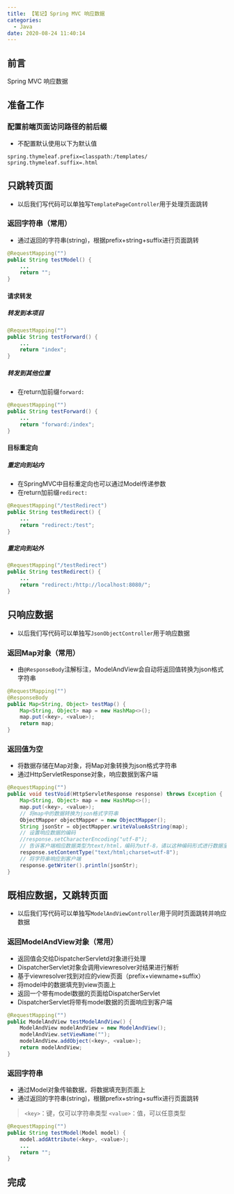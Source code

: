 ```yaml
---
title: 【笔记】Spring MVC 响应数据
categories:
  - Java
date: 2020-08-24 11:40:14
---
```


## 前言

Spring MVC 响应数据

<!-- more -->

## 准备工作

### 配置前端页面访问路径的前后缀

- 不配置默认使用以下为默认值

``` properties
spring.thymeleaf.prefix=classpath:/templates/
spring.thymeleaf.suffix=.html
```

## 只跳转页面

- 以后我们写代码可以单独写`TemplatePageController`用于处理页面跳转

### 返回字符串（常用）

- 通过返回的字符串(string)，根据prefix+string+suffix进行页面跳转

``` java
@RequestMapping("")
public String testModel() {
    ...
    return "";
}
```

#### 请求转发

##### 转发到本项目

``` java
@RequestMapping("")
public String testForward() {
    ...
    return "index";
}
```

##### 转发到其他位置

- 在return加前缀`forward:`

``` java
@RequestMapping("")
public String testForward() {
    ...
    return "forward:/index";
}
```

#### 目标重定向

##### 重定向到站内

- 在SpringMVC中目标重定向也可以通过Model传递参数
- 在return加前缀`redirect:`

``` java
@RequestMapping("/testRedirect")
public String testRedirect() {
    ...
    return "redirect:/test";
}
```

##### 重定向到站外

``` java
@RequestMapping("/testRedirect")
public String testRedirect() {
    ...
    return "redirect:/http://localhost:8080/";
}
```

## 只响应数据

- 以后我们写代码可以单独写`JsonObjectController`用于响应数据

### 返回Map对象（常用）

- 由`@ResponseBody`注解标注，ModelAndView会自动将返回值转换为json格式字符串

``` java
@RequestMapping("")
@ResponseBody
public Map<String, Object> testMap() {
    Map<String, Object> map = new HashMap<>();
    map.put(<key>, <value>);
    return map;
}
```

### 返回值为空

- 将数据存储在Map对象，将Map对象转换为json格式字符串
- 通过HttpServletResponse对象，响应数据到客户端

``` java
@RequestMapping("")
public void testVoid(HttpServletResponse response) throws Exception {
    Map<String, Object> map = new HashMap<>();
    map.put(<key>, <value>);
    // 将map中的数据转换为json格式字符串
    ObjectMapper objectMapper = new ObjectMapper();
    String jsonStr = objectMapper.writeValueAsString(map);
    // 设置响应数据的编码
    //response.setCharacterEncoding("utf-8");
    // 告诉客户端相应数据类型为text/html，编码为utf-8，请以这种编码形式进行数据呈现
    response.setContentType("text/html;charset=utf-8");
    // 将字符串响应到客户端
    response.getWriter().println(jsonStr);
}
```

## 既相应数据，又跳转页面

- 以后我们写代码可以单独写`ModelAndViewController`用于同时页面跳转并响应数据

### 返回ModelAndView对象（常用）

- 返回值会交给DispatcherServletd对象进行处理
- DispatcherServlet对象会调用viewresolver对结果进行解析
- 基于viewresolver找到对应的view页面（prefix+viewname+suffix）
- 将model中的数据填充到view页面上
- 返回一个带有model数据的页面给DispatcherServlet
- DispatcherServlet将带有model数据的页面响应到客户端

``` java
@RequestMapping("")
public ModelAndView testModelAndView() {
    ModelAndView modelAndView = new ModelAndView();
    modelAndView.setViewName("");
    modelAndView.addObject(<key>, <value>);
    return modelAndView;
}
```

### 返回字符串

- 通过Model对象传输数据，将数据填充到页面上
- 通过返回的字符串(string)，根据prefix+string+suffix进行页面跳转

> `<key>`：键，仅可以字符串类型
> `<value>`：值，可以任意类型

``` java
@RequestMapping("")
public String testModel(Model model) {
    model.addAttribute(<key>, <value>);
    ...
    return "";
}
```

## 完成

